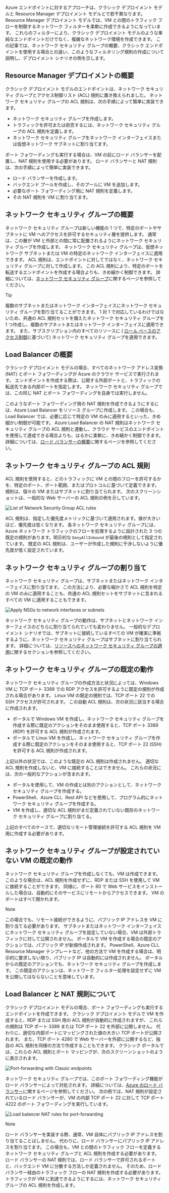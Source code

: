 Azure エンドポイントに対するアプローチは、クラシック デプロイメント モデルと Resource Manager デプロイメント モデルとで若干異なります。 Resource Manager デプロイメント モデルでは、VM との間のトラフィック フローを制御するネットワーク フィルターを柔軟に作成できるようになっています。 これらのフィルターにより、クラシック デプロイメント モデルのような単純なエンドポイントだけでなく、複雑なネットワーク環境を作成できます。 この記事では、ネットワーク セキュリティ グループの概要、クラシック エンドポイントを使用する場合との違い、このようなフィルタリング規則の作成について説明し、デプロイメント シナリオの例を示します。

## <a name="overview-of-resource-manager-deployments"></a>Resource Manager デプロイメントの概要
クラシック デプロイメント モデルのエンドポイントは、ネットワーク セキュリティ グループとアクセス制御リスト (ACL) 規則に置き換えられました。 ネットワーク セキュリティ グループの ACL 規則は、次の手順によって簡単に実装できます。

* ネットワーク セキュリティ グループを作成します。
* トラフィックを許可または拒否するには、ネットワーク セキュリティ グループの ACL 規則を定義します。
* ネットワーク セキュリティ グループをネットワーク インターフェイスまたは仮想ネットワーク サブネットに割り当てます。

ポート フォワーディングも実行する場合は、VM の前にロード バランサーを配置し、NAT 規則を使用する必要があります。 ロード バランサーと NAT 規則は、次の手順によって簡単に実装できます。

* ロード バランサーを作成します。
* バックエンド プールを作成し、そのプールに VM を追加します。
* 必要なポート フォワーディング用に NAT 規則を定義します。
* その NAT 規則を VM に割り当てます。

## <a name="network-security-group-overview"></a>ネットワーク セキュリティ グループの概要
ネットワーク セキュリティ グループは新しい機能の 1 つで、特定のポートやサブネットに VM へのアクセスを許可するセキュリティ層を提供します。 通常は、この層が VM と外部との間に常に配置されるようにネットワーク セキュリティ グループを作成します。 ネットワーク セキュリティ グループは、仮想ネットワーク サブネットまたは VM の特定のネットワーク インターフェイスに適用できます。 ACL 規則は、エンドポイントに対してではなく、ネットワーク セキュリティ グループに対して作成します。 この ACL 規則により、特定のポートを転送するエンドポイントを作成する場合よりも、きめ細かく制御できます。 詳細については、[ネットワーク セキュリティ グループ](../articles/virtual-network/virtual-networks-nsg.md)に関するページを参照してください。

> [!TIP]
> 複数のサブネットまたはネットワーク インターフェイスにネットワーク セキュリティ グループを割り当てることができます。 1 対 1 で対応しているわけではないため、共通の ACL 規則セットを備えたネットワーク セキュリティ グループを 1 つ作成し、複数のサブネットまたはネットワーク インターフェイスに適用できます。 また、サブスクリプション内のすべてのリソースに ( [ロール ベースのアクセス制御](../articles/active-directory/role-based-access-control-what-is.md)に基づいて) ネットワーク セキュリティ グループを適用できます。

## <a name="load-balancers-overview"></a>Load Balancer の概要
クラシック デプロイメント モデルの場合、すべてのネットワーク アドレス変換 (NAT) とポート フォワーディングが Azure のクラウド サービスで実行されます。 エンドポイントを作成する際は、公開する外部ポートと、トラフィックの転送先である内部ポートを指定します。 ネットワーク セキュリティ グループでは、この同じ NAT とポート フォワーディングを自身では実行しません。 

このようなポート フォワーディング用の NAT 規則を作成できるようにするには、Azure Load Balancer をリソース グループに作成します。 この場合も、Load Balancer では、必要に応じて特定の VM のみに適用するといった、きめ細かい制御が可能です。 Azure Load Balancer の NAT 規則はネットワーク セキュリティ グループの ACL 規則と連動し、クラウド サービスのエンドポイントを使用して達成できる場合よりも、はるかに柔軟に、きめ細かく制御できます。 詳細については、[ロード バランサーの概要](../articles/load-balancer/load-balancer-overview.md)に関するページを参照してください。

## <a name="network-security-group-acl-rules"></a>ネットワーク セキュリティ グループの ACL 規則
ACL 規則を使用すると、どのトラフィックに VM との間のフローを許可するかを、特定のポート、ポート範囲、またはプロトコルに基づいて定義できます。 規則は、個々の VM またはサブネットに割り当てられます。 次のスクリーンショットは、一般的な Web サーバーの ACL 規則の例を示しています。

![List of Network Security Group ACL rules](./media/virtual-machines-common-endpoints-in-resource-manager/example-acl-rules.png)

ACL 規則は、指定した優先度メトリックに基づいて適用されます。値が大きいほど、優先度は低くなります。 各ネットワーク セキュリティ グループには、Azure ネットワーク トラフィックのフローを処理するように設計された 3 つの既定の規則があります。明示的な `DenyAllInbound` が最後の規則として指定されています。 既定の ACL 規則は、ユーザーが作成した規則に干渉しないように優先度が低く設定されています。

## <a name="assigning-network-security-groups"></a>ネットワーク セキュリティ グループの割り当て
ネットワーク セキュリティ グループは、サブネットまたはネットワーク インターフェイスに割り当てます。 この方法により、必要な細かさで ACL 規則を特定の VM のみに適用することも、共通の ACL 規則セットをサブネットに含まれるすべての VM に適用することもできます。

![Apply NSGs to network interfaces or subnets](./media/virtual-machines-common-endpoints-in-resource-manager/apply-nsg-to-resources.png)

ネットワーク セキュリティ グループの動作は、サブネットとネットワーク インターフェイスのどちらに割り当てられていても変わりません。 一般的なデプロイメント シナリオでは、サブネットに接続しているすべての VM が確実に準拠するように、ネットワーク セキュリティ グループはサブネットに割り当てられます。 詳細については、[リソースへのネットワーク セキュリティ グループの適用](../articles/virtual-network/virtual-networks-nsg.md#associating-nsgs)に関するセクションを参照してください。

## <a name="default-behavior-of-network-security-groups"></a>ネットワーク セキュリティ グループの既定の動作
ネットワーク セキュリティ グループの作成方法と状況によっては、Windows VM に TCP ポート 3389 での RDP アクセスを許可するように既定の規則が作成される場合があります。 Linux VM の既定の規則では、TCP ポート 22 での SSH アクセスが許可されます。 この自動 ACL 規則は、次の状況に該当する場合に作成されます。

* ポータルで Windows VM を作成し、ネットワーク セキュリティ グループを作成する際に既定のアクションをそのまま使用すると、TCP ポート 3389 (RDP) を許可する ACL 規則が作成されます。
* ポータルで Linux VM を作成し、ネットワーク セキュリティ グループを作成する際に既定のアクションをそのまま使用すると、TCP ポート 22 (SSH) を許可する ACL 規則が作成されます。

上記以外の状況では、このような既定の ACL 規則は作成されません。 適切な ACL 規則を作成しないと、VM に接続することはできません。 これらの状況には、次の一般的なアクションが含まれます。

* ポータルを使用して、VM の作成とは別のアクションとして、ネットワーク セキュリティ グループを作成する。
* PowerShell、Azure CLI、Rest API などを使用して、プログラム的にネットワーク セキュリティ グループを作成する。
* VM を作成し、適切な ACL 規則がまだ定義されていない既存のネットワーク セキュリティ グループに割り当てる。

上記のすべてのケースで、適切なリモート管理接続を許可する ACL 規則を VM 用に作成する必要があります。

## <a name="default-behavior-of-a-vm-without-a-network-security-group"></a>ネットワーク セキュリティ グループが設定されていない VM の既定の動作
ネットワーク セキュリティ グループを作成しなくても、VM は作成できます。 このような場合は、ACL 規則を作成せずに、RDP または SSH を使用して VM に接続することができます。 同様に、ポート 80 で Web サービスをインストールした場合は、自動的にそのサービスにリモートからアクセスできます。 VM のポートはすべて開かれます。

> [!NOTE]
> この場合でも、リモート接続ができるように、パブリック IP アドレスを VM に割り当てる必要があります。 サブネットまたはネットワーク インターフェイスにネットワーク セキュリティ グループを設定していない場合、VM は外部トラフィックに対して公開されません。 ポータルで VM を作成する場合の既定のアクションでは、パブリック IP が新規作成されます。 PowerShell、Azure CLI、Resource Manager テンプレートなど、他の方法で VM を作成する場合は、明示的に要求しない限り、パブリック IP は自動的には作成されません。 ポータルからの既定のアクションでも、ネットワーク セキュリティ グループを作成します。 この既定のアクションは、ネットワーク フィルター処理を設定せずに VM を公開してはならないことを意味しています。

## <a name="understanding-load-balancers-and-nat-rules"></a>Load Balancer と NAT 規則について
クラシック デプロイメント モデルの場合、ポート フォワーディングも実行するエンドポイントを作成できます。 クラシック デプロイメント モデルで VM を作成すると、RDP または SSH 用の ACL 規則が自動的に作成されますが、 これらの規則は TCP ポート 3389 または TCP ポート 22 を外部に公開しません。 代わりに、適切な内部ポートにマッピングされた値の大きい TCP ポートが公開されます。 また、TCP ポート 4280 で Web サーバーを外部に公開するなど、独自の ACL 規則を同様の方法で作成することもできます。 クラシック ポータルでは、これらの ACL 規則とポート マッピングが、次のスクリーンショットのように表示されます。

![Port-forwarding with Classic endpoints](./media/virtual-machines-common-endpoints-in-resource-manager/classic-endpoints-port-forwarding.png)

ネットワーク セキュリティ グループでは、このポート フォワーディング機能がロード バランサーによって対処されます。 詳細については、[Azure のロード バランサー](../articles/load-balancer/load-balancer-overview.md)に関するページを参照してください。 次の例では、NAT 規則が設定されているロード バランサーが、VM の内部 TCP ポート 22 に対して TCP ポート 4222 のポート フォワーディングを実行しています。

![Load balancer NAT rules for port-forwarding](./media/virtual-machines-common-endpoints-in-resource-manager/load-balancer-nat-rules.png)

> [!NOTE]
> ロード バランサーを実装する際、通常、VM 自体にパブリック IP アドレスを割り当てることはしません。 代わりに、ロード バランサーにパブリック IP アドレスを割り当てます。 この場合も、VM との間のトラフィック フローを定義するネットワーク セキュリティ グループと ACL 規則を作成する必要があります。 ロード バランサーの NAT 規則では、ロード バランサーで許可されるポートと、バックエンド VM に分散する方法しか定義されません。 そのため、ロード バランサー経由のトラフィック フローの NAT 規則を作成する必要があります。 トラフィックが VM に到達できるようにするには、ネットワーク セキュリティ グループの ACL 規則を作成します。

